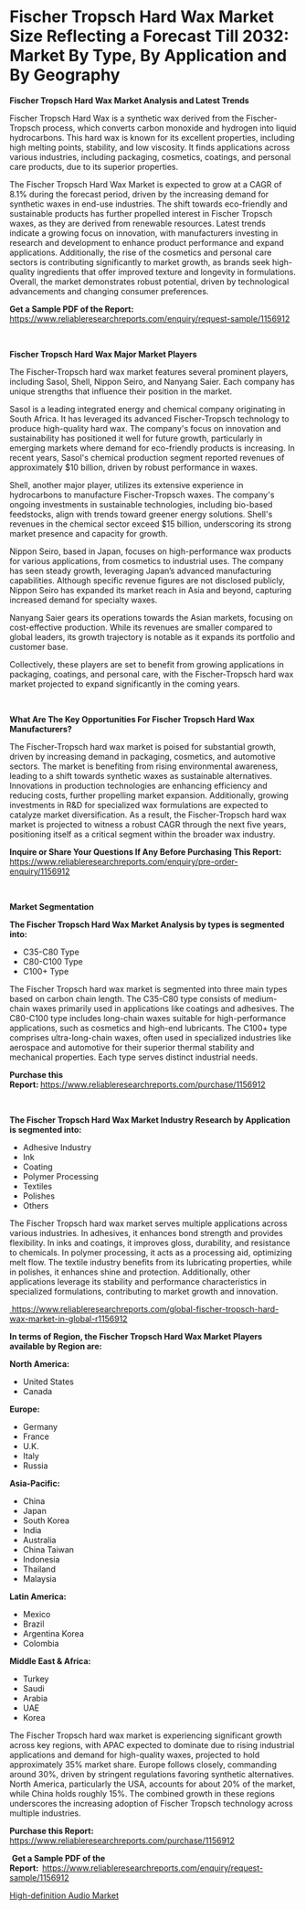 <p><h1>Fischer Tropsch Hard Wax Market Size Reflecting a Forecast Till 2032: Market By Type, By Application and By Geography</h1></p><p><strong>Fischer Tropsch Hard Wax Market Analysis and Latest Trends</strong></p>
<p><p>Fischer Tropsch Hard Wax is a synthetic wax derived from the Fischer-Tropsch process, which converts carbon monoxide and hydrogen into liquid hydrocarbons. This hard wax is known for its excellent properties, including high melting points, stability, and low viscosity. It finds applications across various industries, including packaging, cosmetics, coatings, and personal care products, due to its superior properties.</p><p>The Fischer Tropsch Hard Wax Market is expected to grow at a CAGR of 8.1% during the forecast period, driven by the increasing demand for synthetic waxes in end-use industries. The shift towards eco-friendly and sustainable products has further propelled interest in Fischer Tropsch waxes, as they are derived from renewable resources. Latest trends indicate a growing focus on innovation, with manufacturers investing in research and development to enhance product performance and expand applications. Additionally, the rise of the cosmetics and personal care sectors is contributing significantly to market growth, as brands seek high-quality ingredients that offer improved texture and longevity in formulations. Overall, the market demonstrates robust potential, driven by technological advancements and changing consumer preferences.</p></p>
<p><strong>Get a Sample PDF of the Report:&nbsp;</strong> <a href="https://www.reliableresearchreports.com/enquiry/request-sample/1156912?utm_campaign=3059&utm_medium=2&utm_source=Github&utm_content=ia&utm_term=21032025&utm_id=fischer-tropsch-hard-wax">https://www.reliableresearchreports.com/enquiry/request-sample/1156912</a></p>
<p>&nbsp;</p>
<p><strong>Fischer Tropsch Hard Wax Major Market Players</strong></p>
<p><p>The Fischer-Tropsch hard wax market features several prominent players, including Sasol, Shell, Nippon Seiro, and Nanyang Saier. Each company has unique strengths that influence their position in the market.</p><p>Sasol is a leading integrated energy and chemical company originating in South Africa. It has leveraged its advanced Fischer-Tropsch technology to produce high-quality hard wax. The company's focus on innovation and sustainability has positioned it well for future growth, particularly in emerging markets where demand for eco-friendly products is increasing. In recent years, Sasol's chemical production segment reported revenues of approximately $10 billion, driven by robust performance in waxes.</p><p>Shell, another major player, utilizes its extensive experience in hydrocarbons to manufacture Fischer-Tropsch waxes. The company's ongoing investments in sustainable technologies, including bio-based feedstocks, align with trends toward greener energy solutions. Shell's revenues in the chemical sector exceed $15 billion, underscoring its strong market presence and capacity for growth.</p><p>Nippon Seiro, based in Japan, focuses on high-performance wax products for various applications, from cosmetics to industrial uses. The company has seen steady growth, leveraging Japan’s advanced manufacturing capabilities. Although specific revenue figures are not disclosed publicly, Nippon Seiro has expanded its market reach in Asia and beyond, capturing increased demand for specialty waxes.</p><p>Nanyang Saier gears its operations towards the Asian markets, focusing on cost-effective production. While its revenues are smaller compared to global leaders, its growth trajectory is notable as it expands its portfolio and customer base.</p><p>Collectively, these players are set to benefit from growing applications in packaging, coatings, and personal care, with the Fischer-Tropsch hard wax market projected to expand significantly in the coming years.</p></p>
<p>&nbsp;</p>
<p><strong>What Are The Key Opportunities For Fischer Tropsch Hard Wax Manufacturers?</strong></p>
<p><p>The Fischer-Tropsch hard wax market is poised for substantial growth, driven by increasing demand in packaging, cosmetics, and automotive sectors. The market is benefiting from rising environmental awareness, leading to a shift towards synthetic waxes as sustainable alternatives. Innovations in production technologies are enhancing efficiency and reducing costs, further propelling market expansion. Additionally, growing investments in R&D for specialized wax formulations are expected to catalyze market diversification. As a result, the Fischer-Tropsch hard wax market is projected to witness a robust CAGR through the next five years, positioning itself as a critical segment within the broader wax industry.</p></p>
<p><strong>Inquire or Share Your Questions If Any Before Purchasing This Report:</strong> <a href="https://www.reliableresearchreports.com/enquiry/pre-order-enquiry/1156912?utm_campaign=3059&utm_medium=2&utm_source=Github&utm_content=ia&utm_term=21032025&utm_id=fischer-tropsch-hard-wax">https://www.reliableresearchreports.com/enquiry/pre-order-enquiry/1156912</a></p>
<p>&nbsp;</p>
<p><strong>Market Segmentation</strong></p>
<p><strong>The Fischer Tropsch Hard Wax Market Analysis by types is segmented into:</strong></p>
<p><ul><li>C35-C80 Type</li><li>C80-C100 Type</li><li>C100+ Type</li></ul></p>
<p><p>The Fischer Tropsch hard wax market is segmented into three main types based on carbon chain length. The C35-C80 type consists of medium-chain waxes primarily used in applications like coatings and adhesives. The C80-C100 type includes long-chain waxes suitable for high-performance applications, such as cosmetics and high-end lubricants. The C100+ type comprises ultra-long-chain waxes, often used in specialized industries like aerospace and automotive for their superior thermal stability and mechanical properties. Each type serves distinct industrial needs.</p></p>
<p><strong>Purchase this Report:&nbsp;</strong><a href="https://www.reliableresearchreports.com/purchase/1156912?utm_campaign=3059&utm_medium=2&utm_source=Github&utm_content=ia&utm_term=21032025&utm_id=fischer-tropsch-hard-wax">https://www.reliableresearchreports.com/purchase/1156912</a></p>
<p>&nbsp;</p>
<p><strong>The Fischer Tropsch Hard Wax Market Industry Research by Application is segmented into:</strong></p>
<p><ul><li>Adhesive Industry</li><li>Ink</li><li>Coating</li><li>Polymer Processing</li><li>Textiles</li><li>Polishes</li><li>Others</li></ul></p>
<p><p>The Fischer Tropsch hard wax market serves multiple applications across various industries. In adhesives, it enhances bond strength and provides flexibility. In inks and coatings, it improves gloss, durability, and resistance to chemicals. In polymer processing, it acts as a processing aid, optimizing melt flow. The textile industry benefits from its lubricating properties, while in polishes, it enhances shine and protection. Additionally, other applications leverage its stability and performance characteristics in specialized formulations, contributing to market growth and innovation.</p></p>
<p><a href="https://www.reliableresearchreports.com/global-fischer-tropsch-hard-wax-market-in-global-r1156912?utm_campaign=3059&utm_medium=2&utm_source=Github&utm_content=ia&utm_term=21032025&utm_id=fischer-tropsch-hard-wax">&nbsp;https://www.reliableresearchreports.com/global-fischer-tropsch-hard-wax-market-in-global-r1156912</a></p>
<p><strong>In terms of Region, the Fischer Tropsch Hard Wax Market Players available by Region are:</strong></p>
<p>
    <p> <strong> North America: </strong>
        <ul>
            <li>United States</li>
            <li>Canada</li>
        </ul>
        </p> 
    <p> <strong> Europe: </strong>
        <ul>
            <li>Germany</li>
            <li>France</li>
            <li>U.K.</li>
            <li>Italy</li>
            <li>Russia</li>
        </ul>
        </p> 
    <p> <strong> Asia-Pacific: </strong>
        <ul>
            <li>China</li>
            <li>Japan</li>
            <li>South Korea</li>
            <li>India</li>
            <li>Australia</li>
            <li>China Taiwan</li>
            <li>Indonesia</li>
            <li>Thailand</li>
            <li>Malaysia</li>
        </ul>
        </p> 
    <p> <strong> Latin America: </strong>
        <ul>
            <li>Mexico</li>
            <li>Brazil</li>
            <li>Argentina Korea</li>
            <li>Colombia</li>
        </ul>
        </p> 
    <p> <strong> Middle East & Africa: </strong>
        <ul>
            <li>Turkey</li>
            <li>Saudi</li>
            <li>Arabia</li>
            <li>UAE</li>
            <li>Korea</li>
        </ul>
    </p>
    </p>
<p><p>The Fischer Tropsch hard wax market is experiencing significant growth across key regions, with APAC expected to dominate due to rising industrial applications and demand for high-quality waxes, projected to hold approximately 35% market share. Europe follows closely, commanding around 30%, driven by stringent regulations favoring synthetic alternatives. North America, particularly the USA, accounts for about 20% of the market, while China holds roughly 15%. The combined growth in these regions underscores the increasing adoption of Fischer Tropsch technology across multiple industries.</p></p>
<p><strong>Purchase this Report: </strong><a href="https://www.reliableresearchreports.com/purchase/1156912?utm_campaign=3059&utm_medium=2&utm_source=Github&utm_content=ia&utm_term=21032025&utm_id=fischer-tropsch-hard-wax">https://www.reliableresearchreports.com/purchase/1156912</a></p>
<p>&nbsp;<strong>Get a Sample PDF of the Report:&nbsp;&nbsp;</strong><a href="https://www.reliableresearchreports.com/enquiry/request-sample/1156912?utm_campaign=3059&utm_medium=2&utm_source=Github&utm_content=ia&utm_term=21032025&utm_id=fischer-tropsch-hard-wax">https://www.reliableresearchreports.com/enquiry/request-sample/1156912</a></p>
<p><strong></strong></p>
<p><p><a href="https://github.com/micbotam/Market-Research-Report-List-1/blob/main/high-definition-audio-market.md?utm_campaign=3059&utm_medium=2&utm_source=Github&utm_content=ia&utm_term=21032025&utm_id=fischer-tropsch-hard-wax">High-definition Audio Market</a></p></p>